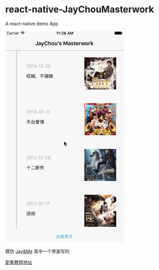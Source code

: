 # react-native-JayChouMasterwork
A react-native demo App

![snapshot](https://github.com/JazysYu/react-native-JayChouMasterwork/blob/master/Snapshots/JayChouMasterworkDemo.gif)

模仿 [Jay&Me](https://itunes.apple.com/cn/app/jay-me/id963658560?mt=8) 其中一个界面写的

[配套教程地址](http://www.jianshu.com/p/645cdd80445b?utm_campaign=maleskine&utm_content=note&utm_medium=writer_share&utm_source=weibo)